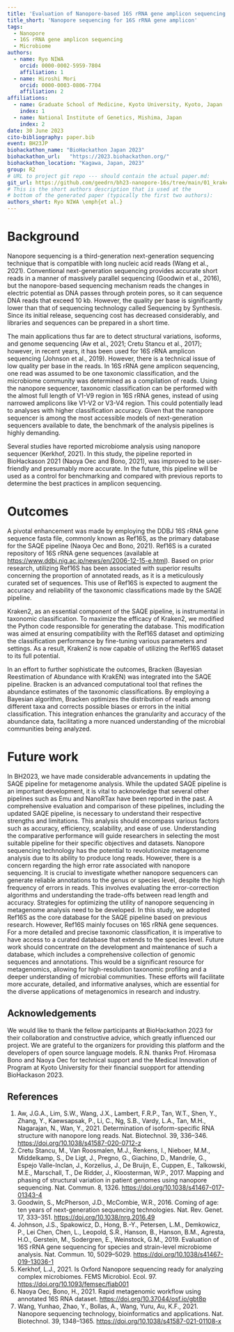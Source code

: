 ```yaml
---
title: 'Evaluation of Nanopore-based 16S rRNA gene amplicon sequencing analysis tools'
title_short: 'Nanopore sequencing for 16S rRNA gene amplicon'
tags:
  - Nanopore
  - 16S rRNA gene amplicon sequencing
  - Microbiome
authors:
  - name: Ryo NIWA
    orcid: 0000-0002-5959-7804
    affiliation: 1
  - name: Hiroshi Mori
    orcid: 0000-0003-0806-7704
    affiliation: 2
affiliations:
  - name: Graduate School of Medicine, Kyoto University, Kyoto, Japan
    index: 1
  - name: National Institute of Genetics, Mishima, Japan
    index: 2
date: 30 June 2023
cito-bibliography: paper.bib
event: BH23JP
biohackathon_name: "BioHackathon Japan 2023"
biohackathon_url:   "https://2023.biohackathon.org/"
biohackathon_location: "Kagawa, Japan, 2023"
group: R2
# URL to project git repo --- should contain the actual paper.md:
git_url: https://github.com/geedrn/bh23-nanopore-16s/tree/main/01_kraken2
# This is the short authors description that is used at the
# bottom of the generated paper (typically the first two authors):
authors_short: Ryo NIWA \emph{et al.}
---
```


# Background

Nanopore sequencing is a third-generation next-generation sequencing technique that is compatible with long nucleic acid reads (Wang et al., 2021). Conventional next-generation sequencing provides accurate short reads in a manner of massively parallel sequencing (Goodwin et al., 2016), but the nanopore-based sequencing mechanism reads the changes in electric potential as DNA passes through protein pores, so it can sequence DNA reads that exceed 10 kb. However, the quality per base is significantly lower than that of sequencing technology called Sequencing by Synthesis. Since its initial release, sequencing cost has decreased considerably, and libraries and sequences can be prepared in a short time. 

The main applications thus far are to detect structural variations, isoforms, and genome sequencing (Aw et al., 2021; Cretu Stancu et al., 2017); however, in recent years, it has been used for 16S rRNA amplicon sequencing (Johnson et al., 2019). However, there is a technical issue of low quality per base in the reads. In 16S rRNA gene amplicon sequencing, one read was assumed to be one taxonomic classification, and the microbiome community was determined as a compilation of reads. Using the nanopore sequencer, taxonomic classification can be performed with the almost full length of V1-V9 region in 16S rRNA genes, instead of using narrowed amplicons like V1-V2 or V3-V4 region. This could potentially lead to analyses with higher classification accuracy. Given that the nanopore sequencer is among the most accessible models of next-generation sequencers available to date, the benchmark of the analysis pipelines is highly demanding.

Several studies have reported microbiome analysis using nanopore sequencer (Kerkhof, 2021). In this study, the pipeline reported in BioHackason 2021 (Naoya Oec and Bono, 2021), was improved to be user-friendly and presumably more accurate. In the future, this pipeline will be used as a control for benchmarking and compared with previous reports to determine the best practices in amplicon sequencing.


# Outcomes

A pivotal enhancement was made by employing the DDBJ 16S rRNA gene sequence fasta file, commonly known as Ref16S, as the primary database for the SAQE pipeline (Naoya Oec and Bono, 2021). Ref16S is a curated repository of 16S rRNA gene sequences (available at https://www.ddbj.nig.ac.jp/news/en/2006-12-15-e.html). Based on prior research, utilizing Ref16S has been associated with superior results concerning the proportion of annotated reads, as it is a meticulously curated set of sequences. This use of Ref16S is expected to augment the accuracy and reliability of the taxonomic classifications made by the SAQE pipeline.

Kraken2, as an essential component of the SAQE pipeline, is instrumental in taxonomic classification. To maximize the efficacy of Kraken2, we modified the Python code responsible for generating the database. This modification was aimed at ensuring compatibility with the Ref16S dataset and optimizing the classification performance by fine-tuning various parameters and settings. As a result, Kraken2 is now capable of utilizing the Ref16S dataset to its full potential.

In an effort to further sophisticate the outcomes, Bracken (Bayesian Reestimation of Abundance with KrakEN) was integrated into the SAQE pipeline. Bracken is an advanced computational tool that refines the abundance estimates of the taxonomic classifications. By employing a Bayesian algorithm, Bracken optimizes the distribution of reads among different taxa and corrects possible biases or errors in the initial classification. This integration enhances the granularity and accuracy of the abundance data, facilitating a more nuanced understanding of the microbial communities being analyzed.

# Future work

In BH2023, we have made considerable advancements in updating the SAQE pipeline for metagenome analysis. While the updated SAQE pipeline is an important development, it is vital to acknowledge that several other pipelines such as Emu and NanoRTax have been reported in the past. A comprehensive evaluation and comparison of these pipelines, including the updated SAQE pipeline, is necessary to understand their respective strengths and limitations. This analysis should encompass various factors such as accuracy, efficiency, scalability, and ease of use. Understanding the comparative performance will guide researchers in selecting the most suitable pipeline for their specific objectives and datasets. Nanopore sequencing technology has the potential to revolutionize metagenome analysis due to its ability to produce long reads. However, there is a concern regarding the high error rate associated with nanopore sequencing. It is crucial to investigate whether nanopore sequencers can generate reliable annotations to the genus or species level, despite the high frequency of errors in reads. This involves evaluating the error-correction algorithms and understanding the trade-offs between read length and accuracy. Strategies for optimizing the utility of nanopore sequencing in metagenome analysis need to be developed. In this study, we adopted Ref16S as the core database for the SAQE pipeline based on previous research. However, Ref16S mainly focuses on 16S rRNA gene sequences. For a more detailed and precise taxonomic classification, it is imperative to have access to a curated database that extends to the species level. Future work should concentrate on the development and maintenance of such a database, which includes a comprehensive collection of genomic sequences and annotations. This would be a significant resource for metagenomics, allowing for high-resolution taxonomic profiling and a deeper understanding of microbial communities. These efforts will facilitate more accurate, detailed, and informative analyses, which are essential for the diverse applications of metagenomics in research and industry.

## Acknowledgements

We would like to thank the fellow participants at BioHackathon 2023 for their collaboration and constructive advice, which greatly influenced our project. We are grateful to the organizers for providing this platform and the developers of open source language models. R.N. thanks Prof. Hiromasa Bono and Naoya Oec for technical support and the Medical Innovation of Program at Kyoto University for their financial suopport for attending BioHackason 2023.

## References

1. Aw, J.G.A., Lim, S.W., Wang, J.X., Lambert, F.R.P., Tan, W.T., Shen, Y., Zhang, Y., Kaewsapsak, P., Li, C., Ng, S.B., Vardy, L.A., Tan, M.H., Nagarajan, N., Wan, Y., 2021. Determination of isoform-specific RNA structure with nanopore long reads. Nat. Biotechnol. 39, 336–346. https://doi.org/10.1038/s41587-020-0712-z
2. Cretu Stancu, M., Van Roosmalen, M.J., Renkens, I., Nieboer, M.M., Middelkamp, S., De Ligt, J., Pregno, G., Giachino, D., Mandrile, G., Espejo Valle-Inclan, J., Korzelius, J., De Bruijn, E., Cuppen, E., Talkowski, M.E., Marschall, T., De Ridder, J., Kloosterman, W.P., 2017. Mapping and phasing of structural variation in patient genomes using nanopore sequencing. Nat. Commun. 8, 1326. https://doi.org/10.1038/s41467-017-01343-4
3. Goodwin, S., McPherson, J.D., McCombie, W.R., 2016. Coming of age: ten years of next-generation sequencing technologies. Nat. Rev. Genet. 17, 333–351. https://doi.org/10.1038/nrg.2016.49
4. Johnson, J.S., Spakowicz, D., Hong, B.-Y., Petersen, L.M., Demkowicz, P., Lei Chen, Chen, L., Leopold, S.R., Hanson, B., Hanson, B.M., Agresta, H.O., Gerstein, M., Sodergren, E., Weinstock, G.M., 2019. Evaluation of 16S rRNA gene sequencing for species and strain-level microbiome analysis. Nat. Commun. 10, 5029–5029. https://doi.org/10.1038/s41467-019-13036-1
5. Kerkhof, L.J., 2021. Is Oxford Nanopore sequencing ready for analyzing complex microbiomes. FEMS Microbiol. Ecol. 97. https://doi.org/10.1093/femsec/fiab001
6. Naoya Oec, Bono, H., 2021. Rapid metagenomic workflow using annotated 16S RNA dataset. https://doi.org/10.37044/osf.io/gbt8p
7. Wang, Yunhao, Zhao, Y., Bollas, A., Wang, Yuru, Au, K.F., 2021. Nanopore sequencing technology, bioinformatics and applications. Nat. Biotechnol. 39, 1348–1365. https://doi.org/10.1038/s41587-021-01108-x

